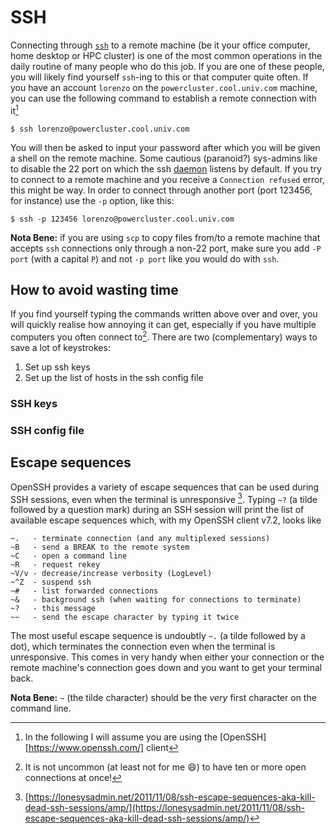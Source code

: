 
# SSH

Connecting through [`ssh`](https://en.wikipedia.org/wiki/Secure_Shell) to a remote machine (be it your office computer, home desktop or HPC cluster) is one of the most common operations in the daily routine of many people who do this job. If you are one of these people, you will likely find yourself `ssh`-ing to this or that computer quite often. If you have an account `lorenzo` on the `powercluster.cool.univ.com` machine, you can use the following command to establish a remote connection with it[^ssh_openssh]

    $ ssh lorenzo@powercluster.cool.univ.com

You will then be asked to input your password after which you will be given a shell on the remote machine. Some cautious (paranoid?) sys-admins like to disable the 22 port on which the ssh [daemon](https://en.wikipedia.org/wiki/Daemon_(computing)) listens by default. If you try to connect to a remote machine and you receive a `Connection refused` error, this might be way. In order to connect through another port (port 123456, for instance) use the `-p` option, like this:

    $ ssh -p 123456 lorenzo@powercluster.cool.univ.com
    
**Nota Bene:** if you are using `scp` to copy files from/to a remote machine that accepts `ssh` connections only through a non-22 port, make sure you add `-P port` (with a capital `P`) and not `-p port` like you would do with `ssh`.

## How to avoid wasting time

If you find yourself typing the commands written above over and over, you will quickly realise how annoying it can get, especially if you have multiple computers you often connect to[^ssh_open_connections]. There are two (complementary) ways to save a lot of keystrokes:

1. Set up ssh keys
2. Set up the list of hosts in the ssh config file

### SSH keys

### SSH config file

## Escape sequences

OpenSSH provides a variety of escape sequences that can be used during SSH sessions, even when the terminal is unresponsive [^ssh_escape]. Typing `~?` (a tilde followed by a question mark) during an SSH session will print the list of available escape sequences which, with my OpenSSH client v7.2, looks like

    ~.   - terminate connection (and any multiplexed sessions)
    ~B   - send a BREAK to the remote system
    ~C   - open a command line
    ~R   - request rekey
    ~V/v - decrease/increase verbosity (LogLevel)
    ~^Z  - suspend ssh
    ~#   - list forwarded connections
    ~&   - background ssh (when waiting for connections to terminate)
    ~?   - this message
    ~~   - send the escape character by typing it twice
    
The most useful escape sequence is undoubtly `~.` (a tilde followed by a dot), which terminates the connection even when the terminal is unresponsive. This comes in very handy when either your connection or the remote machine's connection goes down and you want to get your terminal back.

**Nota Bene:** `~` (the tilde character) should be the *very* first character on the command line.

[^ssh_openssh]: In the following I will assume you are using the [OpenSSH][https://www.openssh.com/] client
[^ssh_open_connections]: It is not uncommon (at least not for me :smile:) to have ten or more open connections at once!
[^ssh_escape]: [https://lonesysadmin.net/2011/11/08/ssh-escape-sequences-aka-kill-dead-ssh-sessions/amp/](https://lonesysadmin.net/2011/11/08/ssh-escape-sequences-aka-kill-dead-ssh-sessions/amp/)
